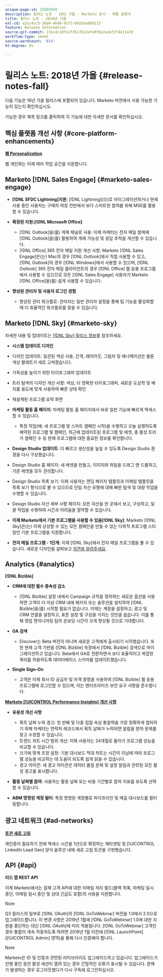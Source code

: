 ```yaml
---
unique-page-id: 15695939
description: 릴리스 노트 - 18년 가을 - Marketo 문서 - 제품 설명서
title: 릴리스 노트 - 2018년 가을
exl-id: a3cc4cc5-38a6-4648-91f2-092daa9b0113
feature: Release Information
source-git-commit: 21bcdc10fe1f3517612efe0f8e2adaf2f4411a70
workflow-type: tm+mt
source-wordcount: '814'
ht-degree: 0%

---
```


# 릴리스 노트: 2018년 가을 {#release-notes-fall}

다음 기능은 18년 가을 릴리스에 포함되어 있습니다. Marketo 버전에서 사용 가능한 기능이 있는지 확인하십시오.

가능한 경우 제목 링크를 클릭하여 각 기능에 대한 자세한 문서를 확인하십시오.

## 핵심 플랫폼 개선 사항 {#core-platform-enhancements}

**[웹 Personalization](/help/marketo/product-docs/web-personalization/getting-started/workspaces-in-web-personalization.md)**

웹 개인화는 이제 여러 작업 공간을 지원합니다.

## Marketo [!DNL Sales Engage] {#marketo-sales-engage}

* **[!DNL SFDC Lightning]지원**: [!DNL Lightning]&#x200B;(으)로 마이그레이션하거나 현재 사용 중인 사용자는 구매자 여정 전반에서 보다 스마트한 참여를 위해 MSE를 활용할 수 있습니다.

* **확장된 지원:[!DNL Microsoft Office]**

   * [!DNL Outlook]을(를) 게재 채널로 사용: 이제 마케터는 전자 메일 참여에 [!DNL Outlook]을(를) 활용하여 게재 가능성 및 응답 추적을 개선할 수 있습니다.
   * [!DNL Office] 365 전자 메일 지원 개선 사항: Marketo [!DNL Sales Engage]은(는) Mac의 경우 [!DNL Outlook]에서 직접 사용할 수 있고, [!DNL Outlook]의 경우 [!DNL Windows]에서 사용할 수 있으며, [!DNL Outlook] 365 전자 메일 클라이언트의 경우 [!DNL Office] 웹 응용 프로그램에서 사용할 수 있으므로 모든 [!DNL Sales Engage] 사용자가 Marketo [!DNL Office]을(를) 쉽게 사용할 수 있습니다.

* **향상된 관리자 및 사용자 로그인 경험**

   * 향상된 관리 워크플로: 관리자는 일반 관리자 설정을 통해 팀 기능을 활성화할 때 더 효율적인 워크플로를 찾을 수 있습니다.

## Marketo [!DNL Sky] {#marketo-sky}

자세한 내용 및 업데이트는 [[!DNL Sky] 릴리스 정보](https://help.marketo.com)를 참조하세요.

* **시스템 업데이트 디자인**

* 디자인 업데이트: 일관된 색상 사용, 간격, 레이아웃, 그림자 및 애니메이션은 물론 색상 팔레트가 새로 고쳐졌습니다.
* 가독성을 높이기 위한 타이포그래피 업데이트
* 트리 탐색의 디자인 개선 사항: 색상, 더 명확한 타이포그래피, 새로운 도상학 및 배지를 용도에 맞게 사용하여 빠른 상태 확인
* 재설계된 프로그램 요약 화면

* **마케팅 활동 홈 페이지**: 마케팅 활동 홈 페이지에서 바로 일반 기능에 빠르게 액세스할 수 있습니다.

   * 특정 작업(예: 새 프로그램 및 스마트 캠페인 시작)을 수행하고 오늘 실행하도록 예약된 프로그램 및 캠페인, 최근에 업데이트된 프로그램 및 에셋, 총 활성 트리거 캠페인 수 등 현재 프로그램에 대한 중요한 정보를 확인합니다.

* **Design Studio 업데이트**: 더 빠르고 생산성을 높일 수 있도록 Design Studio 환경을 다시 구상했습니다.
* Design Studio 홈 페이지: 새 에셋을 만들고, 이미지와 파일을 드래그 앤 드롭하고, 기존 에셋을 모두 관리합니다.
* Design Studio 목록 보기: 이제 사용자는 랜딩 페이지 템플릿과 이메일 템플릿을 목록 보기 형식으로 볼 수 있으므로 단일 자산 유형에 대해 빠른 탐색 및 대량 작업을 수행할 수 있습니다.
* Design Studio 자산 세부 사항 페이지: 모든 자산을 한 곳에서 보고, 구성하고, 일괄 작업을 수행하여 시간과 어려움을 절약할 수 있습니다.
* **이제 Marketo에서 기본 프로그램을 사용할 수 있음[!DNL Sky]**: Marketo [!DNL Sky]은(는) 이제 상상할 수 있는 모든 캠페인을 만들 수 있는 다목적 프로그램 스타일인 기본 프로그램을 지원합니다.
* **전자 메일 프로그램 - 1단계**: 이제 [!DNL Sky]에서 전자 메일 프로그램을 볼 수 있습니다. 새로운 디자인을 살펴보고 [의견을 알려주세요](https://go.marketo.com/NextGenUX---USA---Apr-2018-fcp_Landing-Page-Feedback.html).

## Analytics {#analytics}

**[!DNL Bizible]**

* **CRM에 대한 필수 종속성 감소**

   * [!DNL Bizible] 설정 내에서 Campaign 규칙을 정의하는 새로운 옵션을 사용하면 고객이 더 이상 CRM 내에 패키지 또는 솔루션을 설치하여 [!DNL Bizible]을(를) 시작할 필요가 없습니다. 이제는 계정을 설정하고, 광고 및 CRM 연결을 설정하고, 표준 설정 및 구성을 거치는 것만큼 쉽습니다. 이를 통해 영업 엔지니어링 팀의 온보딩 시간이 크게 향상될 것으로 기대합니다.

* **GA 검색**

   * Discover는 Beta 버전이 아니며 새로운 고객에게 출시되기 시작했습니다. 또한 현재 고객 기반을 [!DNL Bizible] 측정에서 [!DNL Bizible] 검색으로 마이그레이션하고 있습니다. Beta에서 GA로 전환하면서 보다 효율적이고 복잡한 쿼리를 허용하도록 데이터베이스 스키마를 업데이트했습니다.

* **Single Sign-On**

   * 고객은 이제 회사 ID 공급자 및 자격 증명을 사용하여 [!DNL Bizible] 웹 응용 프로그램에 로그인할 수 있으며, 이는 엔터프라이즈 보안 요구 사항을 준수합니다.

**[Marketo [!UICONTROL Performance Insights] 개선 사항](/help/marketo/product-docs/reporting/performance-insights/performance-insights-overview.md)**

* **유용성 개선 사항**

   * 획득 날짜 누락 경고: 첫 번째 및 다중 접점 속성 통찰력을 가장 정확하게 캡처하기 위해 마케터는 연락처 레코드에서 획득 날짜가 누락되면 알림을 받아 문제를 찾고 수정할 수 있습니다.
   * 트렌드 차트 시간 범위 개선: 이제 사용자는 24개월로 돌아가 프로그램 성능을 비교할 수 있습니다.
   * 크기에 맞게 조정 설정: 기본 대시보드 막대 차트는 시간이 지남에 따라 프로그램 성능을 비교하는 데 도움이 되도록 쉽게 읽을 수 있습니다.
   * 경고 아이콘: 새 경고 아이콘은 데이터 품질 문제 및 설정 알림과 관련된 모든 활성 경고를 표시합니다.

* **활동 날짜별 참여**: 사용자는 활동 날짜 또는 비용 기간별로 참여 지표를 보도록 선택할 수 있습니다.
* **ABM 명명된 계정 필터**: 특정 명명된 계정별로 파이프라인 및 매출 대시보드를 필터링합니다.

## 광고 네트워크 {#ad-networks}

**[토큰 새로 고침](/help/marketo/product-docs/demand-generation/social/social-functions/set-up-linkedin-lead-gen-forms.md)**

재인증이 필요하기 전에 액세스 시간을 1년으로 확장하는 재타겟팅 및 [!UICONTROL LinkedIn Lead Gen] 양식 솔루션 내에 새로 고침 토큰을 구현했습니다.

## API {#api}

**리드 맵 REST API**

이제 Marketo에서는 잠재 고객 API에 대한 이메일 처리 필드(블랙 목록, 마케팅 일시 중단, 이메일 일시 중단 및 상대 긴급도 포함)의 사용을 지원합니다.

>[!NOTE]
>
>Q3 릴리스의 일부로 [!DNL OAuth]의 [!DNL GoToWebinar] 버전을 1.0에서 2.0으로 업그레이드합니다. 이 변경 사항은 2019년 1월에 [!DNL GoToWebinar] 1.0에 대한 지원을 중단하는 대신 [!DNL OAuth]에 미리 적용됩니다. [!DNL GoToWebinar] 고객인 경우 통합이 계속 작동하도록 하려면 2019년 1월 이전에 [!DNL LaunchPoint]&#x200B;([!UICONTROL Admin] 영역)을 통해 다시 인증해야 합니다.

>[!NOTE]
>
>Marketo은 ID 및 인증과 관련된 라이브러리도 업그레이드하고 있습니다. 업그레이드가 진행 중인 동안 활성 세션이 열려 있는 경우 간헐적인 오류가 표시될 수 있습니다. 문제가 발생하는 경우 로그아웃했다가 다시 구독에 로그인하십시오.
